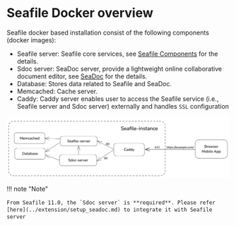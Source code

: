 # Seafile Docker overview

Seafile docker based installation consist of the following components (docker images):

- Seafile server: Seafile core services, see [Seafile Components](../introduction/components.md) for the details.
- Sdoc server: SeaDoc server, provide a lightweight online collaborative document editor, see [SeaDoc](../extension/setup_seadoc.md#architecture) for the details.
- Database: Stores data related to Seafile and SeaDoc.
- Memcached: Cache server.
- Caddy: Caddy server enables user to access the Seafile service (i.e., Seafile server and Sdoc server) externally and handles `SSL` configuration

![Seafile Docker Structure](../images/seafile-12.0-docker-structure.png)

!!! note "Note"

    From Seafile 11.0, the `Sdoc server` is **required**. Please refer [here](../extension/setup_seadoc.md) to integrate it with Seafile server
